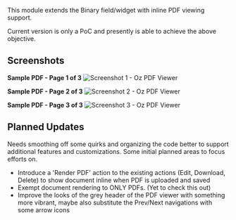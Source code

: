 This module extends the Binary field/widget with inline PDF viewing support.

Current version is only a PoC and presently is able to achieve the above objective. 

## Screenshots
**Sample PDF - Page 1 of 3**
![Screenshot 1 - Oz PDF Viewer](https://github.com/user-attachments/assets/0e379712-b277-47e1-bc99-888306feea47)

**Sample PDF - Page 2 of 3**
![Screenshot 2 - Oz PDF Viewer](https://github.com/user-attachments/assets/1a8e1341-662a-4fba-80ee-0e50243875cb)

**Sample PDF - Page 3 of 3**
![Screenshot 3 - Oz PDF Viewer](https://github.com/user-attachments/assets/b9665c46-b6e4-48a9-b81b-6b34ce6f3083)

## Planned Updates
Needs smoothing off some quirks and organizing the code better to support additional features and customizations. Some initial planned areas to focus efforts on.

- Introduce a 'Render PDF' action to the existing actions (Edit, Download, Delete) to show document inline when PDF is uploaded and saved
- Exempt document rendering to ONLY PDFs. (Yet to check this out)
- Improve the looks of the grey header of the PDF viewer with something more vibrant, maybe also substitute the Prev/Next navigations with some arrow icons
